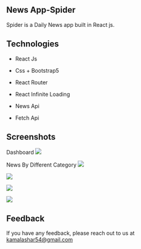 
## News App-Spider
 
Spider is a Daily News app built in React js.
 



## Technologies 

- React Js

- Css + Bootstrap5

- React Router

- React Infinite Loading

- News Api

- Fetch Api
## Screenshots

Dashboard
![](https://github.com/Safat-kamal/Public-Docs/blob/master/Images/Web%20capture_22-7-2022_16318_localhost.jpeg?raw=true)

News By Different Category
![](https://github.com/Safat-kamal/Public-Docs/blob/master/Images/Web%20capture_22-7-2022_16334_localhost.jpeg?raw=true)


![](https://github.com/Safat-kamal/Public-Docs/blob/master/Images/Web%20capture_22-7-2022_16353_localhost.jpeg?raw=true)


![](https://github.com/Safat-kamal/Public-Docs/blob/master/Images/Web%20capture_22-7-2022_16413_localhost.jpeg?raw=true)


![](https://github.com/Safat-kamal/Public-Docs/blob/master/Images/Web%20capture_22-7-2022_1643_localhost.jpeg?raw=true)


## Feedback

If you have any feedback, please reach out to us at kamalashar54@gmail.com

